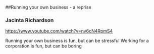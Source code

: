 ##Running your own business - a reprise
### Jacinta Richardson

https://www.youtube.com/watch?v=nv6cN4RpmS4


Running your own business is fun, but can be stressful
Working for a corporation is fun, but can be boring
